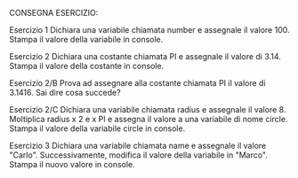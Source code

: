 CONSEGNA ESERCIZIO:

Esercizio 1
Dichiara una variabile chiamata number e assegnale il valore 100. Stampa il valore della variabile in console.

Esercizio 2
Dichiara una costante chiamata PI e assegnale il valore di 3.14. Stampa il valore della costante in console.

Esercizio 2/B
Prova ad assegnare alla costante chiamata PI il valore di 3.1416. Sai dire cosa succede?

Esercizio 2/C
Dichiara una variabile chiamata radius e assegnale il valore 8.
Moltiplica radius x 2 e x PI e assegna il valore a una variabile di nome circle.
Stampa il valore della variabile circle in console.

Esercizio 3
Dichiara una variabile chiamata name e
assegnale il valore "Carlo".
Successivamente, modifica il valore della variabile in "Marco".
Stampa il nuovo valore in console.